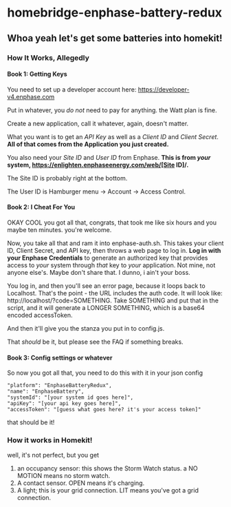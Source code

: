 # homebridge-enphase-battery-redux
## Whoa yeah let's get some batteries into homekit!

### How It Works, Allegedly

#### Book 1: Getting Keys
You need to set up a developer account here: https://developer-v4.enphase.com

Put in whatever, you *do not* need to pay for anything. the Watt plan is fine.

Create a new application, call it whatever, again, doesn't matter.

What you want is to get an *API Key* as well as a *Client ID* and *Client Secret*. **All of that comes from the Application you just created.**

You also need your *Site ID* and *User ID* from Enphase. **This is from *your* system, https://enlighten.enphaseenergy.com/web/[Site ID]/.**

The Site ID is probably right at the bottom.

The User ID is Hamburger menu -> Account -> Access Control.

#### Book 2: I Cheat For You
OKAY COOL you got all that, congrats, that took me like six hours and you maybe ten minutes. you're welcome.

Now, you take all that and ram it into enphase-auth.sh. This takes your client ID, Client Secret, and API key, then throws a web page to log in. **Log in with your Enphase Credentials** to generate an authorized key that provides access to *your* system through *that* key to *your* application. Not mine, not anyone else's. Maybe don't share that. I dunno, i ain't your boss.

You log in, and then you'll see an error page, because it loops back to Localhost. That's the point - the URL includes the auth code. It will look like: http://localhost/?code=SOMETHING. Take SOMETHING and put that in the script, and it will generate a LONGER SOMETHING, which is a base64 encoded accessToken.

And then it'll give you the stanza you put in to config.js. 

That _should_ be it, but please see the FAQ if something breaks.

#### Book 3: Config settings or whatever

So now you got all that, you need to do this with it in your json config


    "platform": "EnphaseBatteryRedux",
    "name": "EnphaseBattery",
    "systemId": "[your system id goes here]",
    "apiKey": "[your api key goes here]",
    "accessToken": "[guess what goes here? it's your access token]"

that should be it!

### How it works in Homekit!

well, it's not perfect, but you get 

1. an occupancy sensor: this shows the Storm Watch status. a NO MOTION means no storm watch.
2. A contact sensor. OPEN means it's charging.
3. A light; this is your grid connection. LIT means you've got a grid connection. 
